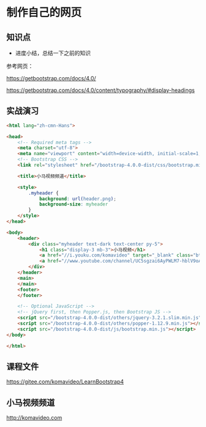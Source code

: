 制作自己的网页
=============

## 知识点

* 进度小结，总结一下之前的知识

参考网页：

https://getbootstrap.com/docs/4.0/

https://getbootstrap.com/docs/4.0/content/typography/#display-headings

## 实战演习

~~~html
<html lang="zh-cmn-Hans">

<head>
    <!-- Required meta tags -->
    <meta charset="utf-8">
    <meta name="viewport" content="width=device-width, initial-scale=1, shrink-to-fit=no">
    <!-- Bootstrap CSS -->
    <link rel="stylesheet" href="/bootstrap-4.0.0-dist/css/bootstrap.min.css">

    <title>小马视频频道</title>

    <style>
        .myheader {
            background: url(header.png);
            background-size: myheader
        }
    </style>
</head>

<body>
    <header>
        <div class="myheader text-dark text-center py-5">
            <h1 class="display-3 mb-3">小马视频</h1>
            <a href="//i.youku.com/komavideo" target="_blank" class="btn btn-primary btn-lg">优酷频道</a>
            <a href="//www.youtube.com/channel/UC5sgzai6AyPWLM7-hblV9oA" target="_blank" class="btn btn-danger btn-lg">Youtube频道</a>
        </div>
    </header>
    <main>
    </main>
    <footer>
    </footer>

    <!-- Optional JavaScript -->
    <!-- jQuery first, then Popper.js, then Bootstrap JS -->
    <script src="/bootstrap-4.0.0-dist/others/jquery-3.2.1.slim.min.js"></script>
    <script src="/bootstrap-4.0.0-dist/others/popper-1.12.9.min.js"></script>
    <script src="/bootstrap-4.0.0-dist/js/bootstrap.min.js"></script>
</body>

</html>
~~~

## 课程文件

https://gitee.com/komavideo/LearnBootstrap4

## 小马视频频道

http://komavideo.com
